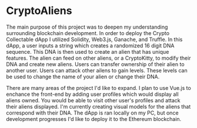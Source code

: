 # CryptoAliens
The main purpose of this project was to deepen my understanding surrounding blockchain development. In order to deploy the Crypto Collectable dApp I utilized Solidity, Web3.js, Ganache, and Truffle. In this dApp, a user inputs a string which creates a randomized 16 digit 
DNA sequence. This DNA is then used to create an alien that has unique features. The alien can feed on other aliens, or a CryptoKitty, to modify their DNA and create new aliens. Users can transfer ownership of their alien to another user. Users can attack other ailens to gain levels. These levels can be used to change the name of your alien or change their DNA.

There are many areas of the project I'd like to expand. I plan to use Vue.js to enchance the front-end by adding user profiles which would display all aliens owned. You would be able to visit other user's profiles and attack their aliens displayed. I'm currently creating visual models for the aliens that correspond with their DNA. The dApp is ran locally on my PC, but once development progresses I'd like to deploy it to the Ethereum blockchain. 
